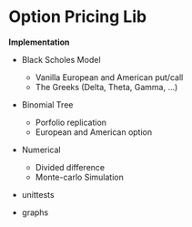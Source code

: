 # Option Pricing Lib

**Implementation**

- Black Scholes Model
	- Vanilla European and American put/call
	- The Greeks (Delta, Theta, Gamma, ...) 

- Binomial Tree
	- Porfolio replication
	- European and American option

- Numerical 
	- Divided difference
	- Monte-carlo Simulation

- unittests 

- graphs

